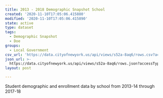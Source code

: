 ```yaml
---
title: 2013 - 2018 Demographic Snapshot School
created: '2020-11-10T17:05:06.415880'
modified: '2020-11-10T17:05:06.415890'
state: active
type: dataset
tags:
  - Demographic Snapshot
  - Doe
groups:
  - Local Government
csv_url: 'https://data.cityofnewyork.us/api/views/s52a-8aq6/rows.csv?accessType=DOWNLOAD'
json_url: >-
  https://data.cityofnewyork.us/api/views/s52a-8aq6/rows.json?accessType=DOWNLOAD
layout: post

---
```

Student demographic and enrollment data by school from 2013-14 through 2017-18
